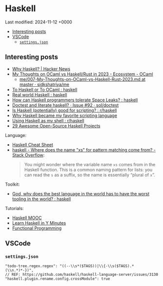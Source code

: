# Haskell

Last modified: 2024-11-12 +0000

- [Interesting posts](#interesting-posts)
- [VSCode](#vscode)
  - [`settings.json`](#settingsjson)

## Interesting posts

- [Why Haskell? \| Hacker News](https://news.ycombinator.com/item?id=41518600)
- [My Thoughts on OCaml vs Haskell/Rust in 2023 - Ecosystem - OCaml](https://discuss.ocaml.org/t/my-thoughts-on-ocaml-vs-haskell-rust-in-2023/12027)
  - [me/007-My-Thoughts-on-OCaml-vs-Haskell-Rust-2023.md at master · sidkshatriya/me](https://github.com/sidkshatriya/me/blob/master/007-My-Thoughts-on-OCaml-vs-Haskell-Rust-2023.md)
- [To Haskell or To OCaml : haskell](https://www.reddit.com/r/haskell/comments/6didpj/to_haskell_or_to_ocaml/)
- [Real world Haskell : haskell](https://www.reddit.com/r/haskell/comments/17ydcyk/real_world_haskell/)
- [How can Haskell programmers tolerate Space Leaks? : haskell](https://www.reddit.com/r/haskell/comments/pvosen/how_can_haskell_programmers_tolerate_space_leaks/)
- [Doctest and literate haskell? · Issue #92 · sol/doctest](https://github.com/sol/doctest/issues/92#issuecomment-66225478)
- [Is Haskell (potentially) good for scripting? : r/haskell](https://www.reddit.com/r/haskell/comments/u2y67u/is_haskell_potentially_good_for_scripting/)
- [Why Haskell became my favorite scripting language](https://zignar.net/2021/07/09/why-haskell-became-my-favorite-scripting-language/)
- [Using Haskell as my shell : r/haskell](https://www.reddit.com/r/haskell/comments/rdinq2/using_haskell_as_my_shell/)
- [29 Awesome Open-Source Haskell Projects](https://serokell.io/blog/best-haskell-open-source-projects)

Language:

- [Haskell Cheat Sheet](https://hackage.haskell.org/package/CheatSheet-2.9/src/CheatSheet.pdf)
- [haskell - Where does the name "xs" for pattern matching come from? - Stack Overflow](https://stackoverflow.com/questions/13701099/where-does-the-name-xs-for-pattern-matching-come-from):
  > You might wonder where the variable name `xs` comes from in the Haskell function. This is a common naming pattern for lists: you can read the `s` as a suffix, so the name is essentially “plural of `x`”.

Toolkit:

- [God, why does the best language in the world has to have the worst tooling in the world? : haskell](https://www.reddit.com/r/haskell/comments/18ubkj5/god_why_does_the_best_language_in_the_world_has/)

Tutorials:

- [Haskell MOOC](https://haskell.mooc.fi/)
- [Learn Haskell in Y Minutes](https://learnxinyminutes.com/docs/haskell/)
- [Functional Programming](https://klasses.cs.uchicago.edu/archive/2023/fall/22300-1/)

## VSCode

### `settings.json`

```jsonc
"todo-tree.regex.regex": "((--\\s*($TAGS))|\\{-\\s($TAGS).*(\\n.*)*-})",
// REF: https://github.com/haskell/haskell-language-server/issues/3130
"haskell.plugin.rename.config.crossModule": true
```
